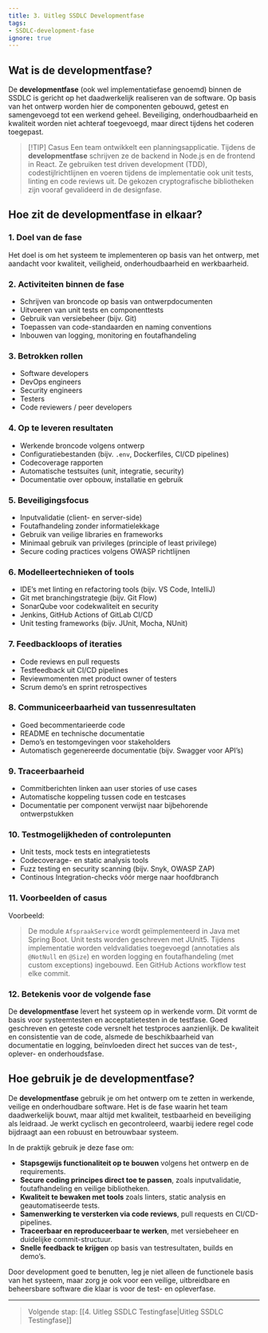 ```yaml
---
title: 3. Uitleg SSDLC Developmentfase
tags:
- SSDLC-development-fase
ignore: true
---
```


## Wat is de developmentfase?
De **developmentfase** (ook wel implementatiefase genoemd) binnen de SSDLC is gericht op het daadwerkelijk realiseren van de software. Op basis van het ontwerp worden hier de componenten gebouwd, getest en samengevoegd tot een werkend geheel. Beveiliging, onderhoudbaarheid en kwaliteit worden niet achteraf toegevoegd, maar direct tijdens het coderen toegepast.

> [!TIP] Casus
> Een team ontwikkelt een planningsapplicatie. Tijdens de **developmentfase** schrijven ze de backend in Node.js en de frontend in React. Ze gebruiken test driven development (TDD), codestijlrichtlijnen en voeren tijdens de implementatie ook unit tests, linting en code reviews uit. De gekozen cryptografische bibliotheken zijn vooraf gevalideerd in de designfase.

## Hoe zit de developmentfase in elkaar?
### 1. Doel van de fase
Het doel is om het systeem te implementeren op basis van het ontwerp, met aandacht voor kwaliteit, veiligheid, onderhoudbaarheid en werkbaarheid.

### 2. Activiteiten binnen de fase
- Schrijven van broncode op basis van ontwerpdocumenten
- Uitvoeren van unit tests en componenttests
- Gebruik van versiebeheer (bijv. Git)
- Toepassen van code-standaarden en naming conventions
- Inbouwen van logging, monitoring en foutafhandeling

### 3. Betrokken rollen
- Software developers
- DevOps engineers
- Security engineers
- Testers
- Code reviewers / peer developers

### 4. Op te leveren resultaten
- Werkende broncode volgens ontwerp
- Configuratiebestanden (bijv. `.env`, Dockerfiles, CI/CD pipelines)
- Codecoverage rapporten
- Automatische testsuites (unit, integratie, security)
- Documentatie over opbouw, installatie en gebruik

### 5. Beveiligingsfocus
- Inputvalidatie (client- en server-side)
- Foutafhandeling zonder informatielekkage
- Gebruik van veilige libraries en frameworks
- Minimaal gebruik van privileges (principle of least privilege)
- Secure coding practices volgens OWASP richtlijnen

### 6. Modelleertechnieken of tools
- IDE’s met linting en refactoring tools (bijv. VS Code, IntelliJ)
- Git met branchingstrategie (bijv. Git Flow)
- SonarQube voor codekwaliteit en security
- Jenkins, GitHub Actions of GitLab CI/CD
- Unit testing frameworks (bijv. JUnit, Mocha, NUnit)

### 7. Feedbackloops of iteraties
- Code reviews en pull requests
- Testfeedback uit CI/CD pipelines
- Reviewmomenten met product owner of testers
- Scrum demo’s en sprint retrospectives

### 8. Communiceerbaarheid van tussenresultaten
- Goed becommentarieerde code
- README en technische documentatie
- Demo’s en testomgevingen voor stakeholders
- Automatisch gegenereerde documentatie (bijv. Swagger voor API’s)

### 9. Traceerbaarheid
- Commitberichten linken aan user stories of use cases
- Automatische koppeling tussen code en testcases
- Documentatie per component verwijst naar bijbehorende ontwerpstukken

### 10. Testmogelijkheden of controlepunten
- Unit tests, mock tests en integratietests
- Codecoverage- en static analysis tools
- Fuzz testing en security scanning (bijv. Snyk, OWASP ZAP)
- Continous Integration-checks vóór merge naar hoofdbranch

### 11. Voorbeelden of casus
Voorbeeld:
> De module `AfspraakService` wordt geïmplementeerd in Java met Spring Boot. Unit tests worden geschreven met JUnit5. Tijdens implementatie worden veldvalidaties toegevoegd (annotaties als `@NotNull` en `@Size`) en worden logging en foutafhandeling (met custom exceptions) ingebouwd. Een GitHub Actions workflow test elke commit.

### 12. Betekenis voor de volgende fase
De **developmentfase** levert het systeem op in werkende vorm. Dit vormt de basis voor systeemtesten en acceptatietesten in de testfase. Goed geschreven en geteste code versnelt het testproces aanzienlijk. De kwaliteit en consistentie van de code, alsmede de beschikbaarheid van documentatie en logging, beïnvloeden direct het succes van de test-, oplever- en onderhoudsfase.

## Hoe gebruik je de developmentfase?
De **developmentfase** gebruik je om het ontwerp om te zetten in werkende, veilige en onderhoudbare software. Het is de fase waarin het team daadwerkelijk bouwt, maar altijd met kwaliteit, testbaarheid en beveiliging als leidraad. Je werkt cyclisch en gecontroleerd, waarbij iedere regel code bijdraagt aan een robuust en betrouwbaar systeem.

In de praktijk gebruik je deze fase om:
- **Stapsgewijs functionaliteit op te bouwen** volgens het ontwerp en de requirements.
- **Secure coding principes direct toe te passen**, zoals inputvalidatie, foutafhandeling en veilige bibliotheken.
- **Kwaliteit te bewaken met tools** zoals linters, static analysis en geautomatiseerde tests.
- **Samenwerking te versterken via code reviews**, pull requests en CI/CD-pipelines.
- **Traceerbaar en reproduceerbaar te werken**, met versiebeheer en duidelijke commit-structuur.
- **Snelle feedback te krijgen** op basis van testresultaten, builds en demo’s.

Door development goed te benutten, leg je niet alleen de functionele basis van het systeem, maar zorg je ook voor een veilige, uitbreidbare en beheersbare software die klaar is voor de test- en opleverfase.

---

> Volgende stap: [[4. Uitleg SSDLC Testingfase|Uitleg SSDLC Testingfase]]
